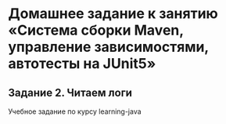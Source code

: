 # Домашнее задание к занятию «Система сборки Maven, управление зависимостями, автотесты на JUnit5»

## Задание 2. Читаем логи

Учебное задание по курсу learning-java

